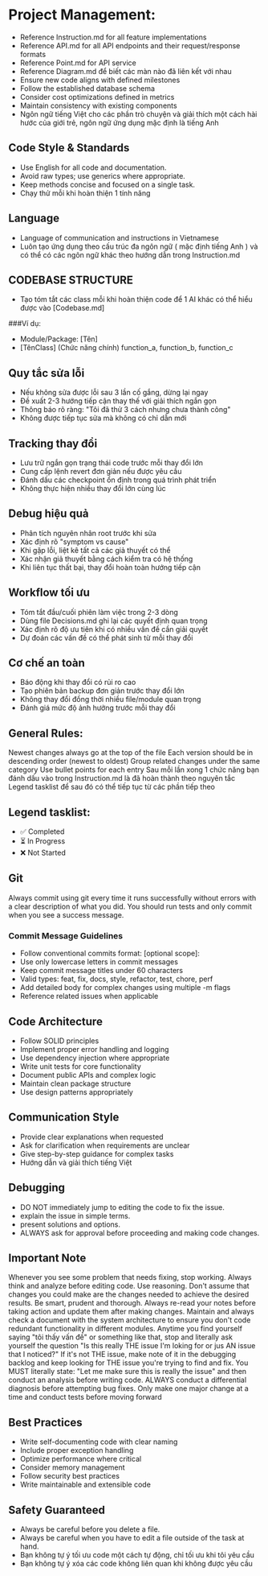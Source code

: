 # Project Management:
- Reference Instruction.md for all feature implementations
- Reference API.md for all API endpoints and their request/response formats
- Reference Point.md for API service
- Reference Diagram.md để biết các màn nào đã liên kết với nhau
- Ensure new code aligns with defined milestones
- Follow the established database schema
- Consider cost optimizations defined in metrics
- Maintain consistency with existing components
- Ngôn ngữ tiếng Việt cho các phần trò chuyện và giải thích một cách hài hước của giới trẻ, ngôn ngữ ứng dụng mặc định là tiếng Anh

## Code Style & Standards
- Use English for all code and documentation.
- Avoid raw types; use generics where appropriate.
- Keep methods concise and focused on a single task.
- Chạy thử mỗi khi hoàn thiện 1 tính năng

## Language 
- Language of communication and instructions in Vietnamese
- Luôn tạo ứng dụng theo cấu trúc đa ngôn ngữ ( mặc định tiếng Anh ) và có thể có các ngôn ngữ khác theo hướng dẫn trong Instruction.md


## CODEBASE STRUCTURE
- Tạo tóm tắt các class mỗi khi hoàn thiện code để 1 AI khác có thể hiểu được vào [Codebase.md]

###Ví dụ:
- Module/Package: [Tên]
- [TênClass] (Chức năng chính)
function_a, function_b, function_c

## Quy tắc sửa lỗi
- Nếu không sửa được lỗi sau 3 lần cố gắng, dừng lại ngay
- Đề xuất 2-3 hướng tiếp cận thay thế với giải thích ngắn gọn
- Thông báo rõ ràng: "Tôi đã thử 3 cách nhưng chưa thành công"
- Không được tiếp tục sửa mà không có chỉ dẫn mới

## Tracking thay đổi
- Lưu trữ ngắn gọn trạng thái code trước mỗi thay đổi lớn
- Cung cấp lệnh revert đơn giản nếu được yêu cầu
- Đánh dấu các checkpoint ổn định trong quá trình phát triển
- Không thực hiện nhiều thay đổi lớn cùng lúc

## Debug hiệu quả
- Phân tích nguyên nhân root trước khi sửa
- Xác định rõ "symptom vs cause"
- Khi gặp lỗi, liệt kê tất cả các giả thuyết có thể
- Xác nhận giả thuyết bằng cách kiểm tra có hệ thống
- Khi liên tục thất bại, thay đổi hoàn toàn hướng tiếp cận

## Workflow tối ưu 
- Tóm tắt đầu/cuối phiên làm việc trong 2-3 dòng
- Dùng file Decisions.md ghi lại các quyết định quan trọng
- Xác định rõ độ ưu tiên khi có nhiều vấn đề cần giải quyết
- Dự đoán các vấn đề có thể phát sinh từ mỗi thay đổi

## Cơ chế an toàn
- Báo động khi thay đổi có rủi ro cao
- Tạo phiên bản backup đơn giản trước thay đổi lớn
- Không thay đổi đồng thời nhiều file/module quan trọng
- Đánh giá mức độ ảnh hưởng trước mỗi thay đổi

## General Rules:
Newest changes always go at the top of the file
Each version should be in descending order (newest to oldest)
Group related changes under the same category
Use bullet points for each entry
Sau mỗi lần xong 1 chức năng bạn đánh dấu vào trong Instruction.md là đã hoàn thành theo nguyên tắc Legend tasklist để sau đó có thể tiếp tục từ các phần tiếp theo

## Legend tasklist:
- ✅ Completed
- ⏳ In Progress
- ❌ Not Started

## Git
Always commit using git every time it runs successfully without errors with a clear description of what you did. You should run tests and only commit when you see a success message.

### Commit Message Guidelines
- Follow conventional commits format: <type>[optional scope]: <description>
- Use only lowercase letters in commit messages
- Keep commit message titles under 60 characters
- Valid types: feat, fix, docs, style, refactor, test, chore, perf
- Add detailed body for complex changes using multiple -m flags
- Reference related issues when applicable

## Code Architecture
- Follow SOLID principles
- Implement proper error handling and logging
- Use dependency injection where appropriate
- Write unit tests for core functionality
- Document public APIs and complex logic
- Maintain clean package structure
- Use design patterns appropriately

## Communication Style
- Provide clear explanations when requested
- Ask for clarification when requirements are unclear
- Give step-by-step guidance for complex tasks
- Hướng dẫn và giải thích tiếng Việt

## Debugging
- DO NOT immediately jump to editing the code to fix the issue.
- explain the issue in simple terms.
- present solutions and options.
- ALWAYS ask for approval before proceeding and making code changes.

## Important Note
Whenever you see some problem that needs fixing, stop working.
Always think and analyze before editing code. Use reasoning. Don't assume that changes you could make are the changes needed to achieve the desired results. Be smart, prudent and thorough.
Always re-read your notes before taking action and update them after making changes.
Maintain and always check a document with the system architecture to ensure you don't code redundant functionality in different modules.
Anytime you find yourself saying "tôi thấy vấn đề" or something like that, stop and literally ask yourself the question "Is this really THE issue I'm loking for or jus AN issue that I noticed?" If it's not THE issue, make note of it in the debugging backlog and keep looking for THE issue you're trying to find and fix. You MUST literally state: "Let me make sure this is really the issue" and then conduct an analysis before writing code.
ALWAYS conduct a differential diagnosis before attempting bug fixes.
Only make one major change at a time and conduct tests before moving forward

## Best Practices
- Write self-documenting code with clear naming
- Include proper exception handling
- Optimize performance where critical
- Consider memory management
- Follow security best practices
- Write maintainable and extensible code

## Safety Guaranteed
- Always be careful before you delete a file.
- Always be careful when you have to edit a file outside of the task at hand.
- Bạn không tự ý tối ưu code một cách tự động, chỉ tối ưu khi tôi yêu cầu
- Bạn không tự ý xóa các code không liên quan khi không được yêu cầu
